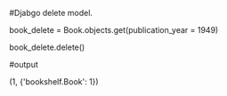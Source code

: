 #Djabgo delete model.

book_delete = Book.objects.get(publication_year = 1949)

book_delete.delete()

#output

(1, {'bookshelf.Book': 1})